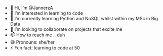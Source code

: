 - 👋 Hi, I’m @JannerzA
- 👀 I’m interested in learning to code
- 🌱 I’m currently learning Python and NoSQL whilst within my MSc in Big Data
- 💞️ I’m looking to collaborate on projects that excite me
- 📫 How to reach me .. duh 
- 😄 Pronouns: she/her
- ⚡ Fun fact: learning to code at 50

<!---
JannerzA/JannerzA is a ✨ special ✨ repository because its `README.md` (this file) appears on your GitHub profile.
You can click the Preview link to take a look at your changes.
--->
